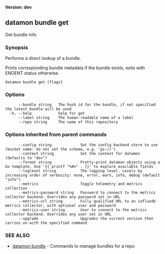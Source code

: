 **Version: dev**

## datamon bundle get

Get bundle info

### Synopsis

Performs a direct lookup of a bundle.

Prints corresponding bundle metadata if the bundle exists,
exits with ENOENT status otherwise.

```
datamon bundle get [flags]
```

### Options

```
      --bundle string   The hash id for the bundle, if not specified the latest bundle will be used
  -h, --help            help for get
      --label string    The human-readable name of a label
      --repo string     The name of this repository
```

### Options inherited from parent commands

```
      --config string             Set the config backend store to use (bucket name: do not set the scheme, e.g. 'gs://')
      --context string            Set the context for datamon (defaults to "dev")
      --format string             Pretty-print datamon objects using a Go template. Use '{{ printf "%#v" . }}' to explore available fields
      --loglevel string           The logging level. Levels by increasing order of verbosity: none, error, warn, info, debug (default "info")
      --metrics                   Toggle telemetry and metrics collection
      --metrics-password string   Password to connect to the metrics collector backend. Overrides any password set in URL
      --metrics-url string        Fully qualified URL to an influxdb metrics collector, with optional user and password
      --metrics-user string       User to connect to the metrics collector backend. Overrides any user set in URL
      --upgrade                   Upgrades the current version then carries on with the specified command
```

### SEE ALSO

* [datamon bundle](datamon_bundle.md)	 - Commands to manage bundles for a repo

